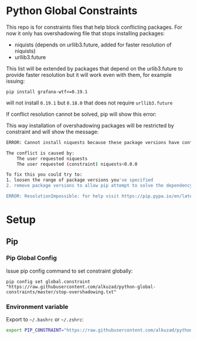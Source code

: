 # Python Global Constraints

This repo is for constraints files that help block conflicting packages. For now it only has overshadowing file that stops installing packages:

* niquists (depends on urllib3.future, added for faster resolution of niquists)
* urllib3.future

This list will be extended by packages that depend on the urlib3.future to provide faster resolution but it will work even with them, for example issuing:

`pip install grafana-wtf<=0.19.1` 

will not install `0.19.1` but `0.18.0` that does not require `urllib3.future`

If conflict resolution cannot be solved, pip will show this error:

This way installation of overshadowing packages will be restricted by constraint and will show the message:

```bash
ERROR: Cannot install niquests because these package versions have conflicting dependencies.

The conflict is caused by:
    The user requested niquests
    The user requested (constraint) niquests<0.0.0

To fix this you could try to:
1. loosen the range of package versions you've specified
2. remove package versions to allow pip attempt to solve the dependency conflict

ERROR: ResolutionImpossible: for help visit https://pip.pypa.io/en/latest/topics/dependency-resolution/#dealing-with-dependency-conflicts
```


# Setup

## Pip

### Pip Global Config 

  Issue pip config command to set constraint globally:
  
  ```
  pip config set global.constraint "https://raw.githubusercontent.com/alkuzad/python-global-constraints/master/stop-overshadowing.txt"
  ```

### Environment variable

Export to `~/.bashrc` or `~/.zshrc`:

```bash
export PIP_CONSTRAINT="https://raw.githubusercontent.com/alkuzad/python-global-constraints/master/stop-overshadowing.txt"
```

